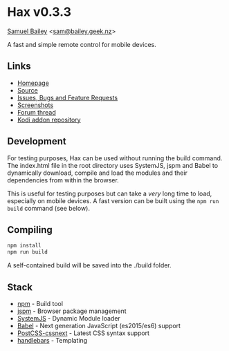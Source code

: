 # Hax v0.3.3

[Samuel Bailey](http://bailey.geek.nz) <[sam@bailey.geek.nz](mailto:sam@bailey.geek.nz)>


A fast and simple remote control for mobile devices.


## Links
 * [Homepage](http://bailey.geek.nz/remote)
 * [Source](https://github.com/bailus/hax)
 * [Issues, Bugs and Feature Requests](https://github.com/bailus/hax/issues)
 * [Screenshots](http://imgur.com/a/ss0uj)
 * [Forum thread](http://forum.kodi.tv/showthread.php?tid=270698)
 * [Kodi addon repository](http://addons.kodi.tv/show/webinterface.hax/)


## Development
For testing purposes, Hax can be used without running the build command. The index.html file in the root directory uses SystemJS, jspm and Babel to dynamically download, compile and load the modules and their dependencies from within the browser.

This is useful for testing purposes but can take a *very* long time to load, especially on mobile devices. A fast version can be built using the `npm run build` command (see below).


## Compiling
```bash
npm install
npm run build
```

A self-contained build will be saved into the ./build folder.


 ## Stack
 * [npm](https://www.npmjs.com/) - Build tool
 * [jspm](http://jspm.io/) - Browser package management
 * [SystemJS](https://github.com/systemjs/systemjs) - Dynamic Module loader
 * [Babel](https://babeljs.io/) - Next generation JavaScript (es2015/es6) support
 * [PostCSS-cssnext](http://cssnext.io/) - Latest CSS syntax support
 * [handlebars](http://handlebarsjs.com/) - Templating
